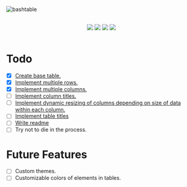 ![bashtable](https://user-images.githubusercontent.com/42397332/162611617-8835e233-3c59-4f8e-9846-c6c4e2add4ae.png)

<div align="center">
	<br>
	<img src="https://img.shields.io/github/workflow/status/raccter/bashtable/Upload%20Python%20Package?label=Package%20Status&style=for-the-badge&logo=python&logoColor=white">
	<img src="https://img.shields.io/github/v/tag/raccter/bashtable?style=for-the-badge">
	<img src="https://img.shields.io/github/release-date/raccter/bashtable?style=for-the-badge">
	<img src="https://img.shields.io/github/commit-activity/w/raccter/bashtable?style=for-the-badge">
	<br><br>
</div>

# Todo
- [x] [Create base table.](https://github.com/raccter/bashtable/issues/1)
- [x] [Implement multiple rows.](https://github.com/raccter/bashtable/issues/2)
- [x] [Implement multiple columns.](https://github.com/raccter/bashtable/issues/3)
- [ ] [Implement column titles.](https://github.com/raccter/bashtable/issues/5)
- [ ] [Implement dynamic resizing of columns depending on size of data within each column.](https://github.com/raccter/bashtable/issues/6)
- [ ] [Implement table titles](https://github.com/raccter/bashtable/issues/7)
- [ ] [Write readme](https://github.com/raccter/bashtable/issues/10)
- [ ] Try not to die in the process.

# Future Features
- [ ] Custom themes.
- [ ] Customizable colors of elements in tables.
